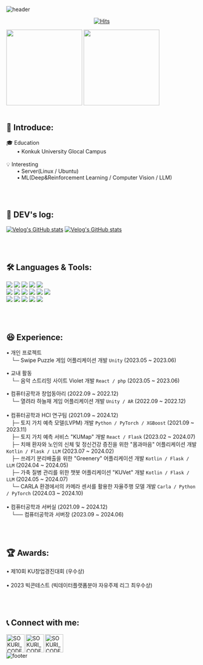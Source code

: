 ![header](https://capsule-render.vercel.app/api?type=waving&&&color=5c8bbd&height=150&section=header&text=🐬Welcome%20to%20DoHwan's%20Github!🐬&fontSize=36&animation=fadeIn&fontColor=fafafa)

<div align = "center">

[![Hits](https://hits.seeyoufarm.com/api/count/incr/badge.svg?url=https%3A%2F%2Fgithub.com%2Fehghks021203&count_bg=%239ED0FF&title_bg=%23555555&icon=github.svg&icon_color=%23FAFAFA&title=visit&edge_flat=false)](https://hits.seeyoufarm.com)

</div>

<!-- 상태 카드 -->
<div align = "center" style="display:flex; flex-direction:row;">
  <a>
    <img height=200 align="center" src="https://github-readme-stats.vercel.app/api?username=ehghks021203&include_all_commits=true&count_private=true&show_icons=true&hide_border=true&rank_icon=github&custom_title=Git%20Stats&theme=transparent" />
    <img height=200 align="center" src="https://github-readme-stats.vercel.app/api/top-langs?username=ehghks021203&layout=compact&langs_count=8&hide_border=true&card_width=320&count_private=true&theme=transparent" />
  </a>
</div>
<br>

<h2>🐬 Introduce:</h2>

<div align = "left">
    🎓 Education<br/>
       • Konkuk University Glocal Campus <br/><br/>
    💡 Interesting <br>
       • Server(Linux / Ubuntu)<br/>
       • ML(Deep&Reinforcement Learning / Computer Vision / LLM)<br/>
</div>

<br/><br/>

<h2>📝 DEV's log:</h2>

[![Velog's GitHub stats](https://velog-readme-stats.vercel.app/api?name=dohn_1203&color=dark)](https://velog.io/@dohn_1203) [![Velog's GitHub stats](https://velog-readme-stats.vercel.app/api?name=dohn_1203&color=dark)](https://velog.io/@dohn_1203)

<br/><br/>


<div style="display: flex, height:180px">
    <h2>🛠 Languages & Tools:</h2>
    <img src="https://img.shields.io/badge/Linux-FCC624?logo=Linux&logoColor=fafafa"/>
    <img src="https://img.shields.io/badge/Ubuntu-E95420?logo=Ubuntu&logoColor=fafafa"/>
    <img src="https://img.shields.io/badge/MySQL-4479A1?logo=MySQL&logoColor=fafafa"/>
    <img src="https://img.shields.io/badge/Android%20Studio-3DDC84?logo=Android%20Studio&logoColor=fafafa"/>
    <img src="https://img.shields.io/badge/Unity-000000?logo=Unity&logoColor=fafafa"/>
    <br/>
    <img src="https://img.shields.io/badge/C-A8B9CC?logo=C&logoColor=fafafa"/>
    <img src="https://img.shields.io/badge/C++-3776AB?logo=C%2B%2B&logoColor=fafafa"/>
    <img src="https://img.shields.io/badge/Python-3776AB?logo=Python&logoColor=fafafa"/>
    <img src="https://img.shields.io/badge/PyTorch-EE4C2C?logo=PyTorch&logoColor=fafafa"/>
    <img src="https://img.shields.io/badge/Scikit%20Learn-F7931E?logo=scikit-learn&logoColor=fafafa"/>
    <img src="https://img.shields.io/badge/Flask-000000?logo=Flask&logoColor=fafafa"/>
    <br/>
    <img src="https://img.shields.io/badge/HTML-E34F26?logo=HTML5&logoColor=fafafa"/>
    <img src="https://img.shields.io/badge/CSS-1572B6?logo=CSS3&logoColor=fafafa"/>
    <img src="https://img.shields.io/badge/JavaScript-F7DF1E?logo=JavaScript&logoColor=fafafa"/>
    <img src="https://img.shields.io/badge/React-61DAFB?logo=React&logoColor=fafafa"/>
    <img src="https://img.shields.io/badge/Node.js-339933?logo=Node.js&logoColor=fafafa"/>
</div>

<br/><br/>

<h2>😆 Experience:</h2>

• 개인 프로젝트<br/>
 └─ Swipe Puzzle 게임 어플리케이션 개발 `Unity` (2023.05 ~ 2023.06)<br/>

• 교내 활동<br/>
 └─ 음악 스트리밍 사이트 Violet 개발 `React / php` (2023.05 ~ 2023.06)<br/>

• 컴퓨터공학과 창업동아리 (2022.09 ~ 2022.12)<br/>
 └─ 열려라 하늘재 게임 어플리케이션 개발 `Unity / AR` (2022.09 ~ 2022.12)<br/>
<br/>
• 컴퓨터공학과 HCI 연구팀 (2021.09 ~ 2024.12)<br/>
 ├─ 토지 가치 예측 모델(LVPM) 개발 `Python / PyTorch / XGBoost` (2021.09 ~ 2023.11)<br/>
 ├─ 토지 가치 예측 서비스 "KUMap" 개발 `React / Flask` (2023.02 ~ 2024.07)<br/>
 ├─ 치매 환자와 노인의 신체 및 정신건강 증진을 위한 "몸과마음" 어플리케이션 개발 `Kotlin / Flask / LLM` (2023.07 ~ 2024.02)<br/>
 ├─ 쓰레기 분리배출을 위한 "Greenery" 어플리케이션 개발 `Kotlin / Flask / LLM` (2024.04 ~ 2024.05)<br/>
 ├─ 가축 질병 관리를 위한 챗봇 어플리케이션 "KUVet" 개발 `Kotlin / Flask / LLM` (2024.05 ~ 2024.07)<br/>
 └─ CARLA 환경에서의 카메라 센서를 활용한 자율주행 모델 개발 `Carla / Python / PyTorch` (2024.03 ~ 2024.10)<br/>
<br/>
• 컴퓨터공학과 서버실 (2021.09 ~ 2024.12)<br/>
 └── 컴퓨터공학과 서버장 (2023.09 ~ 2024.06)<br/>

<br/><br/>

<h2>🏆 Awards:</h2>
• 제10회 KU창업경진대회 (우수상)<br/><br/>
• 2023 빅콘테스트 (빅데이터플랫폼분야 자유주제 리그 최우수상)<br/>

<br/><br/>

<h2>📞 Connect with me:</h2>

[<img align="left" alt="SOKURI_CODE | Twitter" width="48px" src="https://img.icons8.com/color/48/gmail-new.png" />][gmail]
[<img align="left" alt="SOKURI_CODE | velog" width="48px" src="https://img.icons8.com/color/48/000000/blog.png" />][website]
[<img align="left" alt="SOKURI_CODE | Instagram" width="48px" src="https://img.icons8.com/color/48/000000/instagram-new--v2.png" />][instagram]

[website]: https://velog.io/@dohn_1203
[gmail]: mailto:ehghks021203@gmail.com
[instagram]: https://instagram.com/dohn_1203

<br/><br/>

![footer](https://capsule-render.vercel.app/api?type=waving&&&color=5c8bbd&height=150&section=footer&fontSize=50&animation=fadeIn&fontColor=fafafa)
